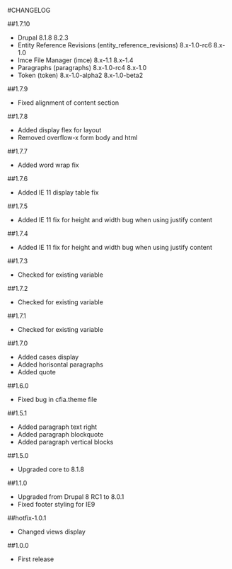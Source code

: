 #CHANGELOG

##1.7.10
  - Drupal                                                   8.1.8              8.2.3              
  - Entity Reference Revisions (entity_reference_revisions)  8.x-1.0-rc6        8.x-1.0               
  - Imce File Manager (imce)                                 8.x-1.1            8.x-1.4               
  - Paragraphs (paragraphs)                                  8.x-1.0-rc4        8.x-1.0               
  - Token (token)                                            8.x-1.0-alpha2     8.x-1.0-beta2       

##1.7.9
  - Fixed alignment of content section
  
##1.7.8
  - Added display flex for layout
  - Removed overflow-x form body and html

##1.7.7
  - Added word wrap fix

##1.7.6
  - Added IE 11 display table fix

##1.7.5
  - Added IE 11 fix for height and width bug when using justify content

##1.7.4
  - Added IE 11 fix for height and width bug when using justify content

##1.7.3
  - Checked for existing variable

##1.7.2
  - Checked for existing variable

##1.7.1
  - Checked for existing variable

##1.7.0
  - Added cases display
  - Added horisontal paragraphs
  - Added quote

##1.6.0
  - Fixed bug in cfia.theme file

##1.5.1
  - Added paragraph text right
  - Added paragraph blockquote
  - Added paragraph vertical blocks

##1.5.0
  - Upgraded core to 8.1.8

##1.1.0
  - Upgraded from Drupal 8 RC1 to 8.0.1
  - Fixed footer styling for IE9

##hotfix-1.0.1
  - Changed views display

##1.0.0
  - First release